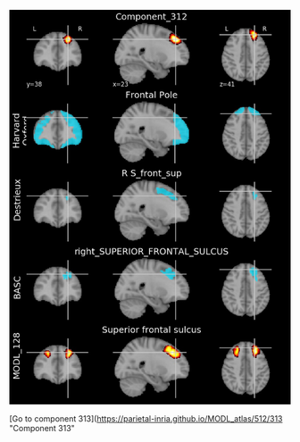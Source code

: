 


![312](preliminary/312.jpg "Component 312")

[Go to component 313](https://parietal-inria.github.io/MODL_atlas/512/313 "Component 313"